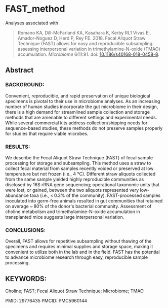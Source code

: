 # FAST_method
Analyses associated with

> Romano KA, Dill-McFarland KA, Kasahara K, Kerby RL1 Vivas EI, Amador-Noguez D, Herd P, Rey FE. 2018. Fecal Aliquot Straw Technique (FAST) allows for easy and reproducible subsampling: assessing interpersonal variation in trimethylamine-N-oxide (TMAO) accumulation. *Microbiome* 6(1):91. doi: [10.1186/s40168-018-0458-8](https://www.ncbi.nlm.nih.gov/pubmed/29776435).

## Abstract
### BACKGROUND:
Convenient, reproducible, and rapid preservation of unique biological specimens is pivotal to their use in microbiome analyses. As an increasing number of human studies incorporate the gut microbiome in their design, there is a high demand for streamlined sample collection and storage methods that are amenable to different settings and experimental needs. While several commercial kits address collection/shipping needs for sequence-based studies, these methods do not preserve samples properly for studies that require viable microbes.

### RESULTS:
We describe the Fecal Aliquot Straw Technique (FAST) of fecal sample processing for storage and subsampling. This method uses a straw to collect fecal material from samples recently voided or preserved at low temperature but not frozen (i.e., 4 °C). Different straw aliquots collected from the same sample yielded highly reproducible communities as disclosed by 16S rRNA gene sequencing; operational taxonomic units that were lost, or gained, between the two aliquots represented very low-abundance taxa (i.e., < 0.3% of the community). FAST-processed samples inoculated into germ-free animals resulted in gut communities that retained on average ~ 80% of the donor's bacterial community. Assessment of choline metabolism and trimethylamine-N-oxide accumulation in transplanted mice suggests large interpersonal variation.

### CONCLUSIONS:
Overall, FAST allows for repetitive subsampling without thawing of the specimens and requires minimal supplies and storage space, making it convenient to utilize both in the lab and in the field. FAST has the potential to advance microbiome research through easy, reproducible sample processing.

## KEYWORDS:
Choline; FAST; Fecal Aliquot Straw Technique; Microbiome; TMAO

PMID: 29776435 PMCID: PMC5960144
